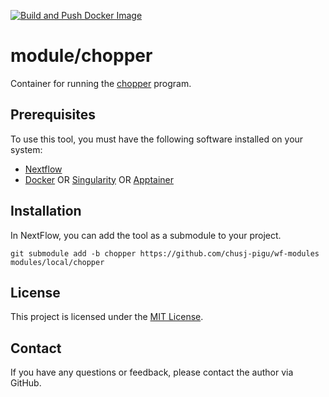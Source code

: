 [![Build and Push Docker Image](https://github.com/bwbioinfo/modules/actions/workflows/build-and-push.yml/badge.svg?query=branch%3Atemplate)](https://github.com/bwbioinfo/modules/actions/workflows/build-and-push.yml?query=branch%3Atemplate)

# module/chopper

Container for running the [chopper](https://github.com/wdecoster/chopper) program. 

## Prerequisites

To use this tool, you must have the following software installed on your system:

-   [Nextflow](https://www.nextflow.io/)
-   [Docker](https://www.docker.com/) OR [Singularity](https://sylabs.io/singularity/) OR [Apptainer](https://apptainer.org/)

## Installation

In NextFlow, you can add the tool as a submodule to your project.

```
git submodule add -b chopper https://github.com/chusj-pigu/wf-modules modules/local/chopper
```

## License

This project is licensed under the [MIT License](https://github.com/bwbioinfo/modkit-docker-cwl/blob/main/LICENSE).

## Contact

If you have any questions or feedback, please contact the author via GitHub.
